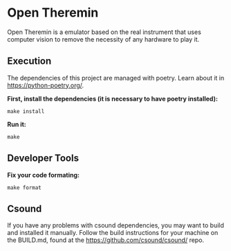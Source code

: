 # Open Theremin
Open Theremin is a emulator based on the real instrument that uses computer vision to remove the necessity
of any hardware to play it.

## Execution

The dependencies of this project are managed with poetry. Learn about it in https://python-poetry.org/.

**First, install the dependencies (it is necessary to have poetry installed):**

    make install

**Run it:**

    make

## Developer Tools

**Fix your code formating:**

    make format

## Csound

If you have any problems with csound dependencies, you may want to build and installed it manually.
Follow the build instructions for your machine on the BUILD.md, found at the https://github.com/csound/csound/ repo.
